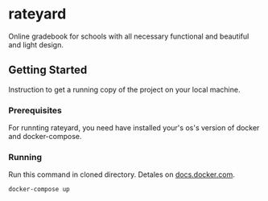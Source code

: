 # rateyard

Online gradebook for schools with all necessary functional and beautiful and light design. 

## Getting Started

Instruction to get a running copy of the project on your local machine.

### Prerequisites

For runnting rateyard, you need have installed your's os's version of docker and docker-compose. 

### Running

Run this command in cloned directory. Detales on [docs.docker.com](https://docs.docker.com/compose/).

```
docker-compose up
```